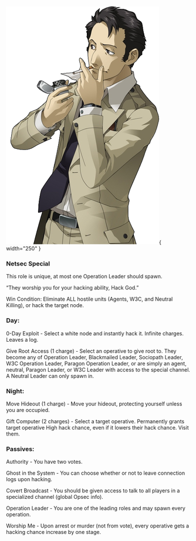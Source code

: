 ![hackgod.png](Images/hackgod.png){ width="250" }

### **Netsec Special**

This role is unique, at most one Operation Leader should spawn.

“They worship you for your hacking ability, Hack God.”

Win Condition: Eliminate ALL hostile units (Agents, W3C, and Neutral Killing), or hack the target node.

### **Day:**

0-Day Exploit - Select a white node and instantly hack it. Infinite charges. Leaves a log.

Give Root Access (1 charge) - Select an operative to give root to. They become any of Operation Leader, Blackmailed Leader, Sociopath Leader, W3C Operation Leader, Paragon Operation Leader, or are simply an agent, neutral, Paragon Leader, or W3C Leader with access to the special channel. A Neutral Leader can only spawn in.

### **Night:**

Move Hideout (1 charge) - Move your hideout, protecting yourself unless you are occupied.

Gift Computer (2 charges) - Select a target operative. Permanently grants target operative High hack chance, even if it lowers their hack chance. Visit them.

### **Passives:**

Authority - You have two votes.

Ghost in the System - You can choose whether or not to leave connection logs upon hacking.

Covert Broadcast - You should be given access to talk to all players in a specialized channel (global Opsec info).

Operation Leader - You are one of the leading roles and may spawn every operation.

Worship Me - Upon arrest or murder (not from vote), every operative gets a hacking chance increase by one stage.